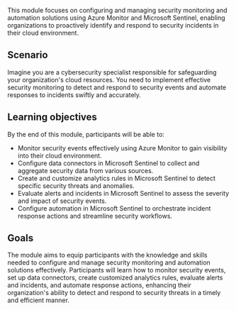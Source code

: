 This module focuses on configuring and managing security monitoring and automation solutions using Azure Monitor and Microsoft Sentinel, enabling organizations to proactively identify and respond to security incidents in their cloud environment.

## Scenario

Imagine you are a cybersecurity specialist responsible for safeguarding your organization's cloud resources. You need to implement effective security monitoring to detect and respond to security events and automate responses to incidents swiftly and accurately.

## Learning objectives

By the end of this module, participants will be able to:

 -  Monitor security events effectively using Azure Monitor to gain visibility into their cloud environment.
 -  Configure data connectors in Microsoft Sentinel to collect and aggregate security data from various sources.
 -  Create and customize analytics rules in Microsoft Sentinel to detect specific security threats and anomalies.
 -  Evaluate alerts and incidents in Microsoft Sentinel to assess the severity and impact of security events.
 -  Configure automation in Microsoft Sentinel to orchestrate incident response actions and streamline security workflows.

## Goals

The module aims to equip participants with the knowledge and skills needed to configure and manage security monitoring and automation solutions effectively. Participants will learn how to monitor security events, set up data connectors, create customized analytics rules, evaluate alerts and incidents, and automate response actions, enhancing their organization's ability to detect and respond to security threats in a timely and efficient manner.
